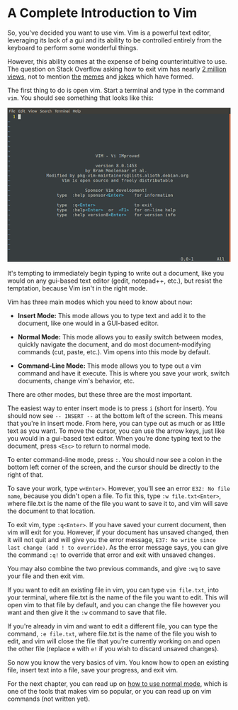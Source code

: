 # A Complete Introduction to Vim

So, you've decided you want to use vim. Vim is a powerful text editor,
leveraging its lack of a gui and its ability to be controlled entirely from
the keyboard to perform some wonderful things.

However, this ability comes at the expense of being counterintuitive to use.
The question on Stack Overflow asking how to exit vim has nearly [2 million
views](https://stackoverflow.com/questions/11828270/how-to-exit-the-vim-editor),
not to mention [the](https://www.reddit.com/r/ProgrammerHumor/comments/7nichg)
[memes](https://goo.gl/wo1cG1) and
[jokes](https://opensource.com/article/17/6/5-totally-incorrect-ways-exit-vim)
which have formed.

The first thing to do is open vim. Start a terminal and type in the command
`vim`. You should see something that looks like this:

![default vim screen](./images/new-vim.png)

It's tempting to immediately begin typing to write out a document, like you
would on any gui-based text editor (gedit, notepad++, etc.), but resist the
temptation, because Vim isn't in the right mode.

Vim has three main modes which you need to know about now:
 * **Insert Mode:**
   This mode allows you to type text and add it to the document, like one
   would in a GUI-based editor.

 * **Normal Mode:**
   This mode allows you to easily switch between modes, quickly navigate the
   document, and do most document-modifying commands (cut, paste, etc.).
   Vim opens into this mode by default.

 * **Command-Line Mode:**
   This mode allows you to type out a vim command and have it execute. This is
   where you save your work, switch documents, change vim's behavior, etc.

There are other modes, but these three are the most important.

The easiest way to enter insert mode is to press `i` (short for insert). You
should now see `-- INSERT --` at the bottom left of the screen. This means that
you're in insert mode. From here, you can type out as much or as little text as
you want. To move the cursor, you can use the arrow keys, just like you would
in a gui-based text editor. When you're done typing text to the document, press
`<Esc>` to return to normal mode.

To enter command-line mode, press `:`. You should now see a colon in the bottom
left corner of the screen, and the cursor should be directly to the right of
that.

To save your work, type `w<Enter>`. However, you'll see an error `E32: No file
name`, because you didn't open a file. To fix this, type `:w file.txt<Enter>`,
where file.txt is the name of the file you want to save it to, and vim will
save the document to that location.

To exit vim, type `:q<Enter>`. If you have saved your current document, then
vim will exit for you. However, if your document has unsaved changed, then it
will not quit and will give you the error message, `E37: No write since last
change (add ! to override)`. As the error message says, you can give the
command `:q!` to override that error and exit with unsaved changes.

You may also combine the two previous commands, and give `:wq` to save your
file and then exit vim.

If you want to edit an existing file in vim, you can type `vim file.txt`, into
your terminal, where file.txt is the name of the file you want to edit. This
will open vim to that file by default, and you can change the file however you
want and then give it the `:w` command to save that file.

If you're already in vim and want to edit a different file, you can type the
command, `:e file.txt`, where file.txt is the name of the file you wish to
edit, and vim will close the file that you're currently working on and open the
other file (replace `e` with `e!` if you wish to discard unsaved changes).

So now you know the very basics of vim. You know how to open an existing file,
insert text into a file, save your progress, and exit vim.

For the next chapter, you can read up on
[how to use normal mode](./navigating-normal-mode.md), which is one of the
tools that makes vim so popular, or you can read up on vim commands (not
written yet).

